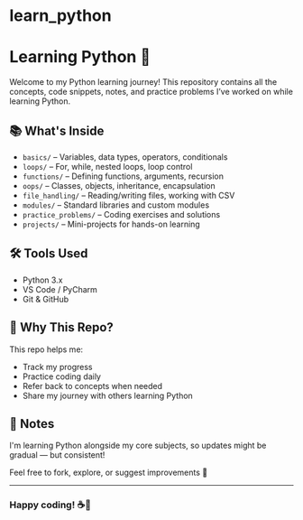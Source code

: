 # learn_python
# Learning Python 🐍

Welcome to my Python learning journey! This repository contains all the concepts, code snippets, notes, and practice problems I’ve worked on while learning Python.

## 📚 What's Inside

- `basics/` – Variables, data types, operators, conditionals
- `loops/` – For, while, nested loops, loop control
- `functions/` – Defining functions, arguments, recursion
- `oops/` – Classes, objects, inheritance, encapsulation
- `file_handling/` – Reading/writing files, working with CSV
- `modules/` – Standard libraries and custom modules
- `practice_problems/` – Coding exercises and solutions
- `projects/` – Mini-projects for hands-on learning

## 🛠️ Tools Used

- Python 3.x
- VS Code / PyCharm
- Git & GitHub

## 🚀 Why This Repo?

This repo helps me:
- Track my progress
- Practice coding daily
- Refer back to concepts when needed
- Share my journey with others learning Python

## 📌 Notes

I'm learning Python alongside my core subjects, so updates might be gradual — but consistent!

Feel free to fork, explore, or suggest improvements 🙌

---

### Happy coding! ☕🐍


